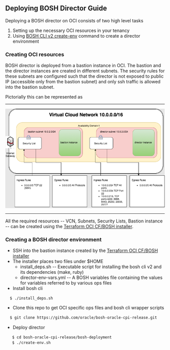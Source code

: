 ## Deploying BOSH Director Guide

Deploying a BOSH director on OCI consists of two high level tasks 
 1. Setting up the necessary OCI resources in your tenancy 
 2. Using [BOSH CLI v2 create-env](https://bosh.io/docs/cli-v2#create-env) command to create a director environment

### Creating OCI resources

BOSH director is deployed from a bastion instance in OCI. The bastion and the director instances 
are created in different subnets.  The security rules for these subnets are configured such 
that the director is not exposed to public IP (accessible only from the bastion subnet) 
and only ssh traffic is allowed into the bastion subnet. 

Pictorially this can be represented as 

---

![Network topology](bastion_director_topology.png)

---

All the required resources -- VCN, Subnets, Security Lists, Bastion instance -- can be created
using the [Terraform OCI CF/BOSH installer](https://github.com/oracle/terraform-oci-cf-install). 


### Creating a BOSH director environment

* SSH into the bastion instance created by the [Terraform OCI CF/BOSH installer](https://github.com/oracle/terraform-oci-cf-install)
* The installer places two files under $HOME
   * install_deps.sh -- Executable script for installing the bosh cli v2 and its dependencies (make, ruby)
   * director-env-vars.yml -- A BOSH variables file containing the values for variables referred to by various ops files
* Install bosh cli 
 ```
   $ ./install_deps.sh
 ```
* Clone this repo to get OCI specific ops files and bosh cli wrapper scripts
 ```bash
   $ git clone https://github.com/oracle/bosh-oracle-cpi-release.git
 ```
* Deploy director 
```bash
   $ cd bosh-oracle-cpi-release/bosh-deployment
   $ ./create-env.sh 
```
